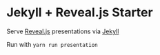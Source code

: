 # Jekyll + Reveal.js Starter

Serve [Reveal.js](http://lab.hakim.se/reveal-js/#/) presentations via [Jekyll](https://jekyllrb.com/)

Run with `yarn run presentation`

